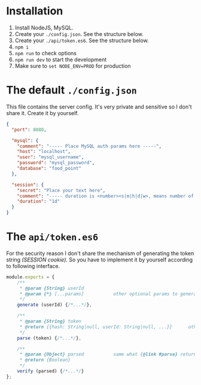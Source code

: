 # Installation
1. Install NodeJS, MySQL.
1. Create your `./config.json`. See the structure below.
1. Create your `./api/token.es6`. See the structure below.
1. `npm i`
1. `npm run` to check options
1. `npm run dev` to start the development
1. Make sure to `set NODE_ENV=PROD` for production

# The default `./config.json`
This file contains the server config. It's very private and sensitive so I don't share it. Create it by yourself.

```json
{
  "port": 8080,

  "mysql": {
    "comment": "----- Place MySQL auth params here -----",
    "host": "localhost",
    "user": "mysql_username",
    "password": "mysql_password",
    "database": "food_point"
  },

  "session": {
    "secret": "Place your text here",
    "comment": "----- duration is <number><s|m|h|d|w>, means number of seconds/.../days/weeks -----",
    "duration": "1d"
  }
}
```

# The `api/token.es6`
For the security reason I don't share the mechanism of generating the token string _(SESSION cookie)._
So you have to implement it by yourself according to following interface.

```js
module.exports = {
    /**
     * @param {String} userId
     * @param {*} [...params]           other optional params to generate tokens from (e.g., `timestamp`)
     */
    generate (userId) {/*...*/},

    /**
     * @param {String} token
     * @return {{hash: String|null, userId: String|null, ...}}      other key-value pairs are velcome
     */
    parse (token) {/*...*/},

    /**
     * @param {Object} parsed           same what {@link #parse} returns
     * @return {Boolean}
     */
    verify (parsed) {/*...*/}
};
```
